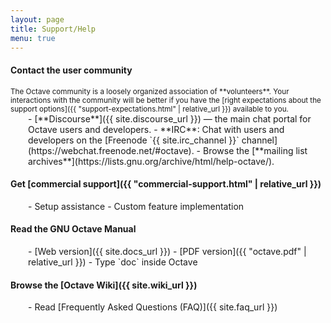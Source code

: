 ```yaml
---
layout: page
title: Support/Help
menu: true
---
```


#### Contact the **user community**

<small>
The Octave community is a loosely organized association of **volunteers**.
Your interactions with the community will be better if you have the
[right expectations about the support options]({{ "support-expectations.html" | relative_url }})
available to you.
</small>

<div style="margin-left: 2em;" markdown="1">
- [**Discourse**]({{ site.discourse_url }}) &mdash;
  the main chat portal for Octave users and developers.
- **IRC**: Chat with users and developers on the
  [Freenode `{{ site.irc_channel }}` channel](https://webchat.freenode.net/#octave).
- Browse the
  [**mailing list archives**](https://lists.gnu.org/archive/html/help-octave/).
</div>


#### Get [**commercial support**]({{ "commercial-support.html" | relative_url }})

<div style="margin-left: 2em;" markdown="1">
- Setup assistance
- Custom feature implementation
</div>


#### Read the **GNU Octave Manual**

<div style="margin-left: 2em;" markdown="1">
- [Web version]({{ site.docs_url }})
- [PDF version]({{ "octave.pdf" | relative_url }})
- Type `doc` inside Octave
</div>


#### Browse the [Octave Wiki]({{ site.wiki_url }})

<div style="margin-left: 2em;" markdown="1">
- Read [Frequently Asked Questions (FAQ)]({{ site.faq_url }})
</div>
